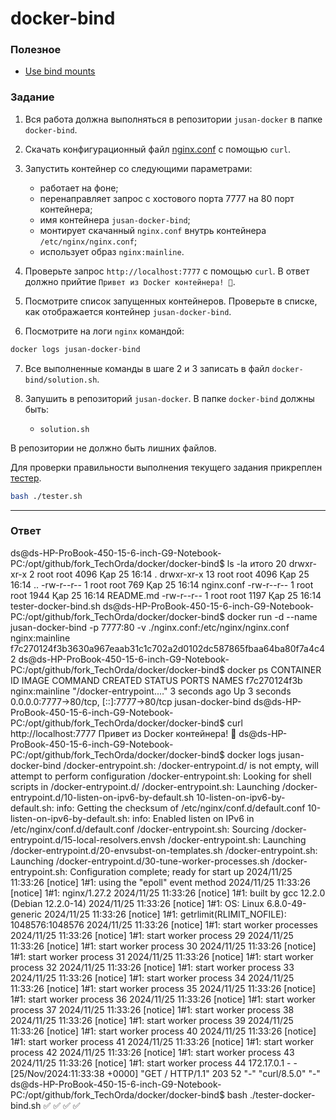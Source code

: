 # docker-bind

### Полезное

- [Use bind mounts](https://docs.docker.com/storage/bind-mounts/)

### Задание

1. Вся работа должна выполняться в репозитории `jusan-docker` в папке `docker-bind`.
2. Скачать конфигурационный файл [nginx.conf](./nginx.conf) с помощью `curl`.
3. Запустить контейнер со следующими параметрами:

   - работает на фоне;
   - перенаправляет запрос с хостового порта 7777 на 80 порт контейнера;
   - имя контейнера `jusan-docker-bind`;
   - монтирует скачанный `nginx.conf` внутрь контейнера `/etc/nginx/nginx.conf`;
   - использует образ `nginx:mainline`.

4. Проверьте запрос `http://localhost:7777` с помощью `curl`. В ответ должно прийтие `Привет из Docker контейнера! 🐳`.
5. Посмотрите список запущенных контейнеров. Проверьте в списке, как отображается контейнер `jusan-docker-bind`.
6. Посмотрите на логи `nginx` командой:

```bash
docker logs jusan-docker-bind
```

7. Все выполненные команды в шаге 2 и 3 записать в файл `docker-bind/solution.sh`.

8. Запушить в репозиторий `jusan-docker`. В папке `docker-bind` должны быть:
   - `solution.sh`

В репозитории не должно быть лишних файлов.

Для проверки правильности выполнения текущего задания прикреплен [тестер][tester].

```bash
bash ./tester.sh
```

[tester]: https://stepik.org/media/attachments/lesson/691221/tester-docker-bind.sh

---

### Ответ

ds@ds-HP-ProBook-450-15-6-inch-G9-Notebook-PC:/opt/github/fork_TechOrda/docker/docker-bind$ ls -la
итого 20
drwxr-xr-x  2 root root 4096 Қар 25 16:14 .
drwxr-xr-x 13 root root 4096 Қар 25 16:14 ..
-rw-r--r--  1 root root  769 Қар 25 16:14 nginx.conf
-rw-r--r--  1 root root 1944 Қар 25 16:14 README.md
-rw-r--r--  1 root root 1197 Қар 25 16:14 tester-docker-bind.sh
ds@ds-HP-ProBook-450-15-6-inch-G9-Notebook-PC:/opt/github/fork_TechOrda/docker/docker-bind$ docker run -d --name jusan-docker-bind -p 7777:80 -v ./nginx.conf:/etc/nginx/nginx.conf nginx:mainline 
f7c270124f3b3630a967eaab31c1c702a2d0102dc587865fbaa64ba80f7a4c42
ds@ds-HP-ProBook-450-15-6-inch-G9-Notebook-PC:/opt/github/fork_TechOrda/docker/docker-bind$ docker ps
CONTAINER ID   IMAGE            COMMAND                  CREATED         STATUS         PORTS                                     NAMES
f7c270124f3b   nginx:mainline   "/docker-entrypoint.…"   3 seconds ago   Up 3 seconds   0.0.0.0:7777->80/tcp, [::]:7777->80/tcp   jusan-docker-bind
ds@ds-HP-ProBook-450-15-6-inch-G9-Notebook-PC:/opt/github/fork_TechOrda/docker/docker-bind$ curl http://localhost:7777
Привет из Docker контейнера! 🐳
ds@ds-HP-ProBook-450-15-6-inch-G9-Notebook-PC:/opt/github/fork_TechOrda/docker/docker-bind$ docker logs jusan-docker-bind
/docker-entrypoint.sh: /docker-entrypoint.d/ is not empty, will attempt to perform configuration
/docker-entrypoint.sh: Looking for shell scripts in /docker-entrypoint.d/
/docker-entrypoint.sh: Launching /docker-entrypoint.d/10-listen-on-ipv6-by-default.sh
10-listen-on-ipv6-by-default.sh: info: Getting the checksum of /etc/nginx/conf.d/default.conf
10-listen-on-ipv6-by-default.sh: info: Enabled listen on IPv6 in /etc/nginx/conf.d/default.conf
/docker-entrypoint.sh: Sourcing /docker-entrypoint.d/15-local-resolvers.envsh
/docker-entrypoint.sh: Launching /docker-entrypoint.d/20-envsubst-on-templates.sh
/docker-entrypoint.sh: Launching /docker-entrypoint.d/30-tune-worker-processes.sh
/docker-entrypoint.sh: Configuration complete; ready for start up
2024/11/25 11:33:26 [notice] 1#1: using the "epoll" event method
2024/11/25 11:33:26 [notice] 1#1: nginx/1.27.2
2024/11/25 11:33:26 [notice] 1#1: built by gcc 12.2.0 (Debian 12.2.0-14) 
2024/11/25 11:33:26 [notice] 1#1: OS: Linux 6.8.0-49-generic
2024/11/25 11:33:26 [notice] 1#1: getrlimit(RLIMIT_NOFILE): 1048576:1048576
2024/11/25 11:33:26 [notice] 1#1: start worker processes
2024/11/25 11:33:26 [notice] 1#1: start worker process 29
2024/11/25 11:33:26 [notice] 1#1: start worker process 30
2024/11/25 11:33:26 [notice] 1#1: start worker process 31
2024/11/25 11:33:26 [notice] 1#1: start worker process 32
2024/11/25 11:33:26 [notice] 1#1: start worker process 33
2024/11/25 11:33:26 [notice] 1#1: start worker process 34
2024/11/25 11:33:26 [notice] 1#1: start worker process 35
2024/11/25 11:33:26 [notice] 1#1: start worker process 36
2024/11/25 11:33:26 [notice] 1#1: start worker process 37
2024/11/25 11:33:26 [notice] 1#1: start worker process 38
2024/11/25 11:33:26 [notice] 1#1: start worker process 39
2024/11/25 11:33:26 [notice] 1#1: start worker process 40
2024/11/25 11:33:26 [notice] 1#1: start worker process 41
2024/11/25 11:33:26 [notice] 1#1: start worker process 42
2024/11/25 11:33:26 [notice] 1#1: start worker process 43
2024/11/25 11:33:26 [notice] 1#1: start worker process 44
172.17.0.1 - - [25/Nov/2024:11:33:38 +0000] "GET / HTTP/1.1" 203 52 "-" "curl/8.5.0" "-"
ds@ds-HP-ProBook-450-15-6-inch-G9-Notebook-PC:/opt/github/fork_TechOrda/docker/docker-bind$ bash ./tester-docker-bind.sh 
✅
✅
✅
✅

